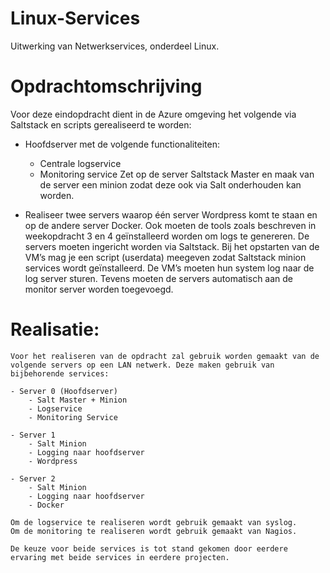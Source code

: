 # Linux-Services
Uitwerking van Netwerkservices, onderdeel Linux.



# Opdrachtomschrijving

Voor deze eindopdracht dient in de Azure omgeving het volgende via Saltstack en scripts gerealiseerd te worden:

- Hoofdserver met de volgende functionaliteiten:
	- Centrale logservice
	- Monitoring service
Zet op de server Saltstack Master en maak van de server een minion zodat deze ook via Salt onderhouden kan worden.
	
- Realiseer twee servers waarop één server Wordpress komt te staan en op de andere server Docker. Ook moeten de tools zoals beschreven in weekopdracht 3 en 4 geïnstalleerd worden om logs te genereren. De servers moeten ingericht worden via Saltstack. Bij het opstarten van de VM’s mag je een script (userdata) meegeven zodat Saltstack minion services wordt geïnstalleerd. De VM’s moeten hun system log naar de log server sturen. Tevens moeten de servers automatisch aan de monitor server worden toegevoegd.

# Realisatie:

	Voor het realiseren van de opdracht zal gebruik worden gemaakt van de volgende servers op een LAN netwerk. Deze maken gebruik van bijbehorende services:

	- Server 0 (Hoofdserver)
		- Salt Master + Minion
		- Logservice 
		- Monitoring Service

	- Server 1
		- Salt Minion
		- Logging naar hoofdserver
		- Wordpress

	- Server 2
		- Salt Minion
		- Logging naar hoofdserver
		- Docker

	Om de logservice te realiseren wordt gebruik gemaakt van syslog.
	Om de monitoring te realiseren wordt gebruik gemaakt van Nagios.

	De keuze voor beide services is tot stand gekomen door eerdere ervaring met beide services in eerdere projecten.

